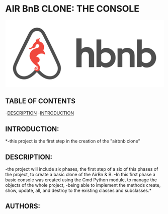 # AIR BnB CLONE: THE CONSOLE
![logo de mi proyecto](images/hbnb_logo.png)

## TABLE OF CONTENTS


-[DESCRIPTION](#description)
-[INTRODUCTION](#introduction)


## INTRODUCTION:

*-this project is the first step in the creation of the "airbnb clone"

## DESCRIPTION:

-the project will include six phases, the first step of a six of this
phases of the project, to create a basic clone of the AirBn & B.
-In this first phase a basic console was created using the Cmd Python module,
to manage the objects of the whole project,
-being able to implement the methods create, show, update, all,
and destroy to the existing classes and subclasses.*

## AUTHORS:
